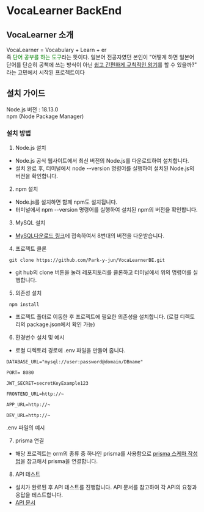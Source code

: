 # VocaLearner BackEnd

## VocaLearner 소개
VocaLearner = Vocabulary + Learn + er <br>
즉 <span style="color: green;">단어 공부를 하는 도구</span>라는 뜻이다. 일본어 전공자였던 본인이 "어떻게 하면 일본어 단어를 단순히 공책에 쓰는 방식이 아닌 <u>쉽고 간편하게 규칙적인 암기</u>를 할 수 있을까?" 라는 고민에서 시작된 프로젝트이다

## 설치 가이드
Node.js 버전 : 18.13.0<br>
npm (Node Package Manager)

### 설치 방법
1. Node.js 설치
- Node.js 공식 웹사이트에서 최신 버전의 Node.js를 다운로드하여 설치합니다.
- 설치 완료 후, 터미널에서 node --version 명령어를 실행하여 설치된 Node.js의 버전을 확인합니다.

2. npm 설치
- Node.js를 설치하면 함께 npm도 설치됩니다.
- 터미널에서 npm --version 명령어를 실행하여 설치된 npm의 버전을 확인합니다.

3. MySQL 설치 
- [MySQL다운로드 링크](https://dev.mysql.com/downloads/mysql/)에 접속하여서 8번대의 버전을 다운받습니다.

4. 프로젝트 클론

```
 git clone https://github.com/Park-y-jun/VocaLearnerBE.git
```
- git hub의 clone 버튼을 눌러 레포지토리를 클론하고 터미널에서 위의 명령어를 실행합니다.

5. 의존성 설치
```
 npm install
```
- 프로젝트 폴더로 이동한 후 프로젝트에 필요한 의존성을 설치합니다. (로컬 디렉토리의 package.json에서 확인 가능)
  
6. 환경변수 설치 및 예시 
- 로컬 디렉토리 경로에 .env 파일을 만들어 줍니다.
```
DATABASE_URL="mysql://user:password@domain/DBname"

PORT= 8080

JWT_SECRET=secretKeyExample123

FRONTEND_URL=http://~

APP_URL=http://~

DEV_URL=http://~
```
.env 파일의 예시

7.  prisma 연결
- 해당 프로젝트는 orm의 종류 중 하나인 prisma를 사용함으로  [prisma 스케마 작성법](https://www.prisma.io/docs/concepts/components/prisma-schema)을 참고해서 prisma을 연결합니다.
  
8. API 테스트
- 설치가 완료된 후  API 테스트를 진행합니다. API 문서를 참고하여 각 API의 요청과 응답을 테스트합니다.
 - [API 문서](https://honored-hare-249.notion.site/VocaLeaner-API-c722386c83eb4ea582df6697ea32c012?pvs=4)
  